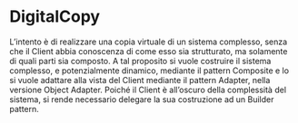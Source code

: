 # DigitalCopy
L’intento è di realizzare una copia virtuale di un sistema complesso, senza che il Client abbia conoscenza di come esso sia strutturato, ma solamente di quali parti sia composto.  A tal proposito si vuole costruire il sistema complesso, e potenzialmente dinamico, mediante il pattern Composite e lo si vuole adattare alla vista del Client mediante il pattern Adapter, nella versione Object Adapter. Poiché il Client è all’oscuro della complessità del sistema, si rende necessario delegare la sua costruzione ad un Builder pattern.
